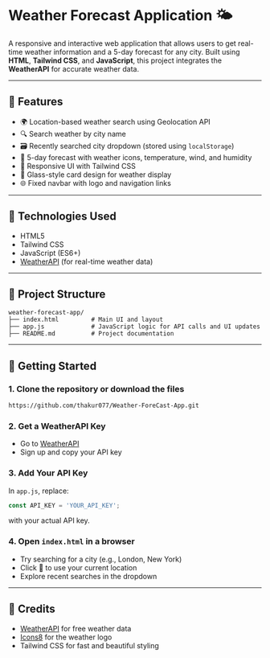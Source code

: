 # Weather Forecast Application 🌤️

A responsive and interactive web application that allows users to get real-time weather information and a 5-day forecast for any city. Built using **HTML**, **Tailwind CSS**, and **JavaScript**, this project integrates the **WeatherAPI** for accurate weather data.

---

## 🔧 Features

- 🌍 Location-based weather search using Geolocation API
- 🔍 Search weather by city name
- 🗃️ Recently searched city dropdown (stored using `localStorage`)
- 📅 5-day forecast with weather icons, temperature, wind, and humidity
- 🎨 Responsive UI with Tailwind CSS
- 🧊 Glass-style card design for weather display
- 🌐 Fixed navbar with logo and navigation links

---

## 🚀 Technologies Used

- HTML5
- Tailwind CSS
- JavaScript (ES6+)
- [WeatherAPI](https://www.weatherapi.com/) (for real-time weather data)

---

## 📁 Project Structure

```
weather-forecast-app/
├── index.html         # Main UI and layout
├── app.js             # JavaScript logic for API calls and UI updates
├── README.md          # Project documentation
```

---

## 🔑 Getting Started

### 1. Clone the repository or download the files
```bash
https://github.com/thakur077/Weather-ForeCast-App.git
```

### 2. Get a WeatherAPI Key
- Go to [WeatherAPI](https://www.weatherapi.com/)
- Sign up and copy your API key

### 3. Add Your API Key
In `app.js`, replace:
```js
const API_KEY = 'YOUR_API_KEY';
```
with your actual API key.

### 4. Open `index.html` in a browser
- Try searching for a city (e.g., London, New York)
- Click 📍 to use your current location
- Explore recent searches in the dropdown

---

## 🙌 Credits

- [WeatherAPI](https://www.weatherapi.com/) for free weather data
- [Icons8](https://icons8.com/icons/set/weather) for the weather logo
- Tailwind CSS for fast and beautiful styling



